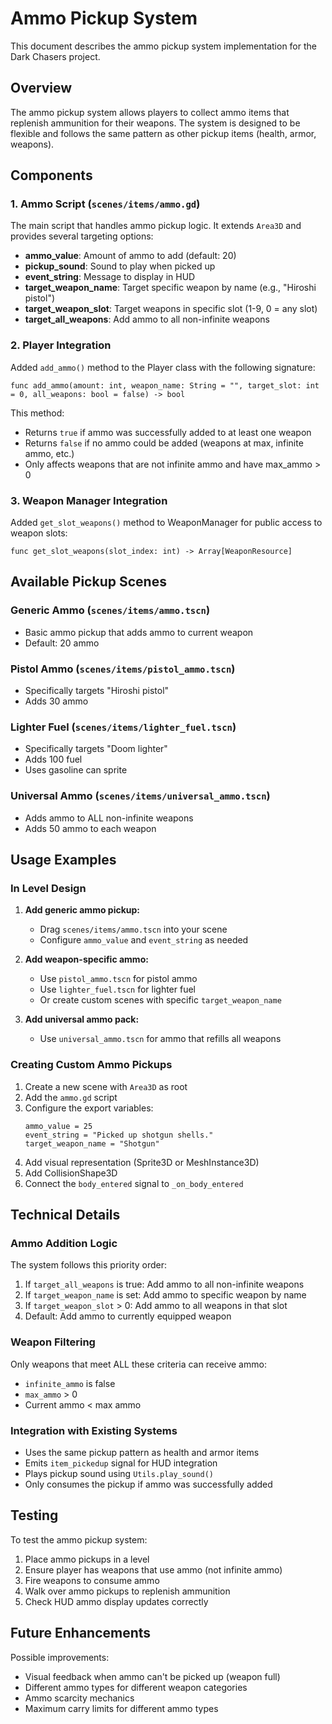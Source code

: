 # Ammo Pickup System

This document describes the ammo pickup system implementation for the Dark Chasers project.

## Overview

The ammo pickup system allows players to collect ammo items that replenish ammunition for their weapons. The system is designed to be flexible and follows the same pattern as other pickup items (health, armor, weapons).

## Components

### 1. Ammo Script (`scenes/items/ammo.gd`)

The main script that handles ammo pickup logic. It extends `Area3D` and provides several targeting options:

- **ammo_value**: Amount of ammo to add (default: 20)
- **pickup_sound**: Sound to play when picked up
- **event_string**: Message to display in HUD
- **target_weapon_name**: Target specific weapon by name (e.g., "Hiroshi pistol")
- **target_weapon_slot**: Target weapons in specific slot (1-9, 0 = any slot)
- **target_all_weapons**: Add ammo to all non-infinite weapons

### 2. Player Integration

Added `add_ammo()` method to the Player class with the following signature:

```gdscript
func add_ammo(amount: int, weapon_name: String = "", target_slot: int = 0, all_weapons: bool = false) -> bool
```

This method:
- Returns `true` if ammo was successfully added to at least one weapon
- Returns `false` if no ammo could be added (weapons at max, infinite ammo, etc.)
- Only affects weapons that are not infinite ammo and have max_ammo > 0

### 3. Weapon Manager Integration

Added `get_slot_weapons()` method to WeaponManager for public access to weapon slots:

```gdscript
func get_slot_weapons(slot_index: int) -> Array[WeaponResource]
```

## Available Pickup Scenes

### Generic Ammo (`scenes/items/ammo.tscn`)
- Basic ammo pickup that adds ammo to current weapon
- Default: 20 ammo

### Pistol Ammo (`scenes/items/pistol_ammo.tscn`)
- Specifically targets "Hiroshi pistol"
- Adds 30 ammo

### Lighter Fuel (`scenes/items/lighter_fuel.tscn`)
- Specifically targets "Doom lighter"
- Adds 100 fuel
- Uses gasoline can sprite

### Universal Ammo (`scenes/items/universal_ammo.tscn`)
- Adds ammo to ALL non-infinite weapons
- Adds 50 ammo to each weapon

## Usage Examples

### In Level Design

1. **Add generic ammo pickup:**
   - Drag `scenes/items/ammo.tscn` into your scene
   - Configure `ammo_value` and `event_string` as needed

2. **Add weapon-specific ammo:**
   - Use `pistol_ammo.tscn` for pistol ammo
   - Use `lighter_fuel.tscn` for lighter fuel
   - Or create custom scenes with specific `target_weapon_name`

3. **Add universal ammo pack:**
   - Use `universal_ammo.tscn` for ammo that refills all weapons

### Creating Custom Ammo Pickups

1. Create a new scene with `Area3D` as root
2. Add the `ammo.gd` script
3. Configure the export variables:
   ```gdscript
   ammo_value = 25
   event_string = "Picked up shotgun shells."
   target_weapon_name = "Shotgun"
   ```
4. Add visual representation (Sprite3D or MeshInstance3D)
5. Add CollisionShape3D
6. Connect the `body_entered` signal to `_on_body_entered`

## Technical Details

### Ammo Addition Logic

The system follows this priority order:
1. If `target_all_weapons` is true: Add ammo to all non-infinite weapons
2. If `target_weapon_name` is set: Add ammo to specific weapon by name
3. If `target_weapon_slot` > 0: Add ammo to all weapons in that slot
4. Default: Add ammo to currently equipped weapon

### Weapon Filtering

Only weapons that meet ALL these criteria can receive ammo:
- `infinite_ammo` is false
- `max_ammo` > 0
- Current ammo < max ammo

### Integration with Existing Systems

- Uses the same pickup pattern as health and armor items
- Emits `item_pickedup` signal for HUD integration
- Plays pickup sound using `Utils.play_sound()`
- Only consumes the pickup if ammo was successfully added

## Testing

To test the ammo pickup system:

1. Place ammo pickups in a level
2. Ensure player has weapons that use ammo (not infinite ammo)
3. Fire weapons to consume ammo
4. Walk over ammo pickups to replenish ammunition
5. Check HUD ammo display updates correctly

## Future Enhancements

Possible improvements:
- Visual feedback when ammo can't be picked up (weapon full)
- Different ammo types for different weapon categories
- Ammo scarcity mechanics
- Maximum carry limits for different ammo types
